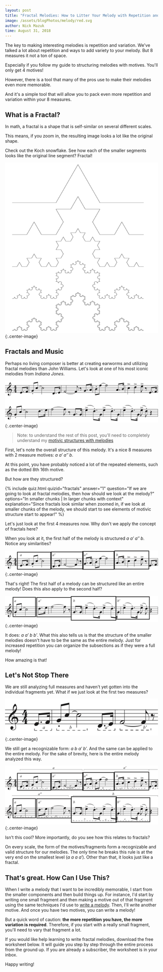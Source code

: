 ```yaml
---
layout: post
title: "Fractal Melodies: How to Litter Your Melody with Repetition and Variation"
image: /assets/blogPhotos/melody/red.svg
author: Nick Mazuk
time: August 31, 2018
---
```


The key to making interesting melodies is repetition and variation. We've talked a lot about repetition and ways to add variety to your melody. But 8 measures it not a ton of space.

Especially if you follow my guide to structuring melodies with motives. You'll only get 4 motives!

However, there is a tool that many of the pros use to make their melodies even more memorable.

And it's a simple tool that will allow you to pack even more repetition and variation within your 8 measures.

<!--end-of-intro-->

## What is a Fractal?

In math, a fractal is a shape that is self-similar on several different scales.

This means, if you zoom in, the resulting image looks a lot like the original shape.

Check out the Koch snowflake. See how each of the smaller segments looks like the original line segment? Fractal!

![Koch Snowflake](/blog/resources/kochSnowflake.png "Koch Snowflake"){:.center-image}

## Fractals and Music

Perhaps no living composer is better at creating earworms and utilizing fractal melodies than John Williams. Let's look at one of his most iconic melodies from *Indiana Jones*.

![Indiana Jones Melody](/blog/resources/indianaJonesMelody.png "Indiana Jones Melody"){:.center-image}

> Note: to understand the rest of this post, you'll need to completely understand my [motivic structures with melodies](/blog/BuildingBlocksOfMelody)

First, let's note the overall structure of this melody. It's a nice 8 measures with 2 measure motives: *a a&prime; a&Prime; b*.

At this point, you have probably noticed a lot of the repeated elements, such as the dotted 8th 16th motive.

But how are they structured?

{% include quiz.html quizid="fractals" answer="1" question="If we are going to look at fractal melodies, then how should we look at the melody?" options="In smaller chunks | In larger chunks with context" explanation="Since fractals look similar when zoomed in, if we look at smaller chunks of the melody, we should start to see elements of motivic structure start to appear!" %}

Let's just look at the first 4 measures now. Why don't we apply the concept of fractals here?

When you look at it, the first half of the melody is structured *a a&prime; a&Prime; b*. Notice any similarities?

![First Half Analyzed](/blog/resources/indianaJonesFirstFractal.png "First Half Analyzed"){:.center-image}

That's right! The first half of a melody can be structured like an entire melody! Does this also apply to the second half?

![Second Half Analyzed](/blog/resources/indianaJonesSecondFractal.png "Second Half Analyzed"){:.center-image}

It does: *a a&prime; b b&prime;*. What this also tells us is that the structure of the smaller melodies doesn't have to be the same as the entire melody. Just for increased repetition you can organize the subsections as if they were a full melody!

How amazing is that!

## Let's Not Stop There

We are still analyzing full measures and haven't yet gotten into the individual fragments yet. What if we just look at the first two measures?

![First Two Measures Analyzed](/blog/resources/indianaJonesSecondaryFractal.png "First Two Measures Analyzed"){:.center-image}

We still get a recognizable form: *a b a&prime; b&prime;*. And the same can be applied to the entire melody. For the sake of brevity, here is the entire melody analyzed this way.

![Full Melody Analyzed](/blog/resources/indianaJonesFullFractal.png "Full Melody Analyzed"){:.center-image}

Isn't this cool? More importantly, do you see how this relates to fractals?

On every scale, the form of the motives/fragments form a recognizable and valid structure for our melodies. The only time he breaks this rule is at the very end on the smallest level (*a a a a&prime;*). Other than that, it looks just like a fractal.

## That's great. How Can I Use This?

When I write a melody that I want to be incredibly memorable, I start from the smaller components and then build things up. For instance, I'd start by writing one small fragment and then making a motive out of that fragment using the same techniques I'd use to [write a melody](/blog/WritingMotives). Then, I'll write another motive. And once you have two motives, you can write a melody!

But a quick word of caution: **the more repetition you have, the more variation is required**. Therefore, if you start with a really small fragment, you'll need to vary that fragment a lot.

If you would like help learning to write fractal melodies, download the free worksheet below. It will guide you step by step through the entire process from the ground up. If you are already a subscriber, the worksheet is in your inbox.

Happy writing!

